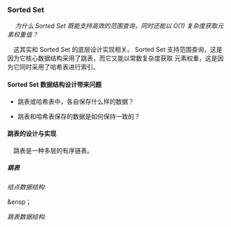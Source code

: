 ### Sorted Set
&ensp;&ensp; *为什么 Sorted Set 既能支持高效的范围查询，同时还能以 O(1) 复杂度获取元素权重值？*

&ensp;&ensp;这其实和 Sorted Set 的底层设计实现相关。 Sorted Set 支持范围查询，这是因为它核心数据结构采用了跳表，而它又能以常数复杂度获取
元素权重，这是因为它同时采用了哈希表进行索引。

#### Sorted Set 数据结构设计带来问题
* 跳表或哈希表中，各自保存什么样的数据？
  
* 跳表和哈希表保存的数据是如何保持一致的？

#### 跳表的设计与实现

&ensp;&ensp;跳表是一种多层的有序链表。

##### 跳表

*结点数据结构:*

&ensp；&ensp;


*跳表数据结构:*
